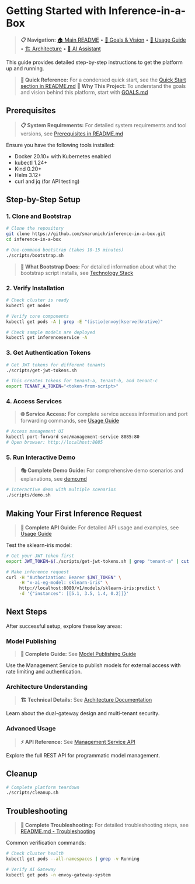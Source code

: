 # Getting Started with Inference-in-a-Box

> **📋 Navigation:** [🏠 Main README](../README.md) • [🎯 Goals & Vision](../GOALS.md) • [📖 Usage Guide](usage.md) • [🏗️ Architecture](architecture.md) • [🤖 AI Assistant](../CLAUDE.md)

This guide provides detailed step-by-step instructions to get the platform up and running.

> **📖 Quick Reference:** For a condensed quick start, see the [Quick Start section in README.md](../README.md#quick-start)
> **🎯 Why This Project:** To understand the goals and vision behind this platform, start with [GOALS.md](../GOALS.md)

## Prerequisites

> **📋 System Requirements:** For detailed system requirements and tool versions, see [Prerequisites in README.md](../README.md#prerequisites)

Ensure you have the following tools installed:
- Docker 20.10+ with Kubernetes enabled  
- kubectl 1.24+
- Kind 0.20+
- Helm 3.12+
- curl and jq (for API testing)

## Step-by-Step Setup

### 1. Clone and Bootstrap

```bash
# Clone the repository
git clone https://github.com/smarunich/inference-in-a-box.git
cd inference-in-a-box

# One-command bootstrap (takes 10-15 minutes)
./scripts/bootstrap.sh
```

> **🔧 What Bootstrap Does:** For detailed information about what the bootstrap script installs, see [Technology Stack](../README.md#technology-stack)

### 2. Verify Installation

```bash
# Check cluster is ready
kubectl get nodes

# Verify core components
kubectl get pods -A | grep -E "(istio|envoy|kserve|knative)"

# Check sample models are deployed
kubectl get inferenceservice -A
```

### 3. Get Authentication Tokens

```bash
# Get JWT tokens for different tenants
./scripts/get-jwt-tokens.sh

# This creates tokens for tenant-a, tenant-b, and tenant-c
export TENANT_A_TOKEN="<token-from-script>"
```

### 4. Access Services

> **🌐 Service Access:** For complete service access information and port forwarding commands, see [Usage Guide](usage.md#accessing-services)

```bash
# Access management UI
kubectl port-forward svc/management-service 8085:80
# Open browser: http://localhost:8085
```

### 5. Run Interactive Demo

> **🎭 Complete Demo Guide:** For comprehensive demo scenarios and explanations, see [demo.md](../demo.md)

```bash
# Interactive demo with multiple scenarios
./scripts/demo.sh
```

## Making Your First Inference Request

> **📝 Complete API Guide:** For detailed API usage and examples, see [Usage Guide](usage.md#api-examples)

Test the sklearn-iris model:

```bash
# Get your JWT token first
export JWT_TOKEN=$(./scripts/get-jwt-tokens.sh | grep "tenant-a" | cut -d' ' -f2)

# Make inference request
curl -H "Authorization: Bearer $JWT_TOKEN" \
     -H "x-ai-eg-model: sklearn-iris" \
     http://localhost:8080/v1/models/sklearn-iris:predict \
     -d '{"instances": [[5.1, 3.5, 1.4, 0.2]]}'
```

## Next Steps

After successful setup, explore these key areas:

### Model Publishing
> **📘 Complete Guide:** See [Model Publishing Guide](model-publishing-guide.md)

Use the Management Service to publish models for external access with rate limiting and authentication.

### Architecture Understanding  
> **🏗️ Technical Details:** See [Architecture Documentation](architecture.md)

Learn about the dual-gateway design and multi-tenant security.

### Advanced Usage
> **⚡ API Reference:** See [Management Service API](management-service-api.md)

Explore the full REST API for programmatic model management.

## Cleanup

```bash
# Complete platform teardown
./scripts/cleanup.sh
```

## Troubleshooting

> **🔧 Complete Troubleshooting:** For detailed troubleshooting steps, see [README.md - Troubleshooting](../README.md#troubleshooting)

Common verification commands:
```bash
# Check cluster health
kubectl get pods --all-namespaces | grep -v Running

# Verify AI Gateway
kubectl get pods -n envoy-gateway-system
```
